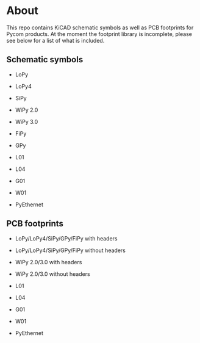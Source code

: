 # About

This repo contains KiCAD schematic symbols as well as PCB footprints for Pycom
products. At the moment the footprint library is incomplete, please see below
for a list of what is included.

## Schematic symbols
  - LoPy
  - LoPy4
  - SiPy
  - WiPy 2.0
  - WiPy 3.0
  - FiPy
  - GPy

  - L01
  - L04
  - G01
  - W01

  - PyEthernet

## PCB footprints
 - LoPy/LoPy4/SiPy/GPy/FiPy with headers
 - LoPy/LoPy4/SiPy/GPy/FiPy without headers
 - WiPy 2.0/3.0 with headers
 - WiPy 2.0/3.0 without headers

 - L01
 - L04
 - G01
 - W01

 - PyEthernet
